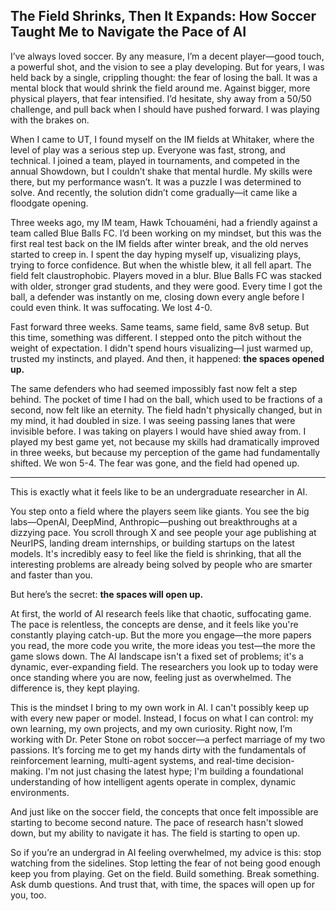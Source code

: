 ## The Field Shrinks, Then It Expands: How Soccer Taught Me to Navigate the Pace of AI

I’ve always loved soccer. By any measure, I’m a decent player—good touch, a powerful shot, and the vision to see a play developing. But for years, I was held back by a single, crippling thought: the fear of losing the ball. It was a mental block that would shrink the field around me. Against bigger, more physical players, that fear intensified. I’d hesitate, shy away from a 50/50 challenge, and pull back when I should have pushed forward. I was playing with the brakes on.

When I came to UT, I found myself on the IM fields at Whitaker, where the level of play was a serious step up. Everyone was fast, strong, and technical. I joined a team, played in tournaments, and competed in the annual Showdown, but I couldn’t shake that mental hurdle. My skills were there, but my performance wasn’t. It was a puzzle I was determined to solve. And recently, the solution didn’t come gradually—it came like a floodgate opening.

Three weeks ago, my IM team, Hawk Tchouaméni, had a friendly against a team called Blue Balls FC. I’d been working on my mindset, but this was the first real test back on the IM fields after winter break, and the old nerves started to creep in. I spent the day hyping myself up, visualizing plays, trying to force confidence. But when the whistle blew, it all fell apart. The field felt claustrophobic. Players moved in a blur. Blue Balls FC was stacked with older, stronger grad students, and they were good. Every time I got the ball, a defender was instantly on me, closing down every angle before I could even think. It was suffocating. We lost 4-0.

Fast forward three weeks. Same teams, same field, same 8v8 setup. But this time, something was different. I stepped onto the pitch without the weight of expectation. I didn't spend hours visualizing—I just warmed up, trusted my instincts, and played. And then, it happened: **the spaces opened up.**

The same defenders who had seemed impossibly fast now felt a step behind. The pocket of time I had on the ball, which used to be fractions of a second, now felt like an eternity. The field hadn't physically changed, but in my mind, it had doubled in size. I was seeing passing lanes that were invisible before. I was taking on players I would have shied away from. I played my best game yet, not because my skills had dramatically improved in three weeks, but because my perception of the game had fundamentally shifted. We won 5-4. The fear was gone, and the field had opened up.

---

This is exactly what it feels like to be an undergraduate researcher in AI.

You step onto a field where the players seem like giants. You see the big labs—OpenAI, DeepMind, Anthropic—pushing out breakthroughs at a dizzying pace. You scroll through X and see people your age publishing at NeurIPS, landing dream internships, or building startups on the latest models. It's incredibly easy to feel like the field is shrinking, that all the interesting problems are already being solved by people who are smarter and faster than you.

But here’s the secret: **the spaces will open up.**

At first, the world of AI research feels like that chaotic, suffocating game. The pace is relentless, the concepts are dense, and it feels like you're constantly playing catch-up. But the more you engage—the more papers you read, the more code you write, the more ideas you test—the more the game slows down. The AI landscape isn't a fixed set of problems; it's a dynamic, ever-expanding field. The researchers you look up to today were once standing where you are now, feeling just as overwhelmed. The difference is, they kept playing.

This is the mindset I bring to my own work in AI. I can't possibly keep up with every new paper or model. Instead, I focus on what I can control: my own learning, my own projects, and my own curiosity. Right now, I’m working with Dr. Peter Stone on robot soccer—a perfect marriage of my two passions. It’s forcing me to get my hands dirty with the fundamentals of reinforcement learning, multi-agent systems, and real-time decision-making. I'm not just chasing the latest hype; I'm building a foundational understanding of how intelligent agents operate in complex, dynamic environments.

And just like on the soccer field, the concepts that once felt impossible are starting to become second nature. The pace of research hasn't slowed down, but my ability to navigate it has. The field is starting to open up.

So if you’re an undergrad in AI feeling overwhelmed, my advice is this: stop watching from the sidelines. Stop letting the fear of not being good enough keep you from playing. Get on the field. Build something. Break something. Ask dumb questions. And trust that, with time, the spaces will open up for you, too.

